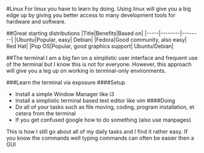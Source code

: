 #Linux
For linux you have to learn by doing. Using linux will give you a big edge up by giving you better access to many development tools for hardware and software.

##Great starting distributions
|Title|Benefits|Based on|
|-----|--------|--------|
|Ubuntu|Popular, easy| Debian|
|Fedora|Good community, also easy| Red Hat|
|Pop OS|Popular, good graphics support| Ubuntu/Debian|

##The terminal
I am a big fan on a simplistic user interface and frequent use of the terminal but I know this is not for everyone. However, this approach will give you a leg up on working in terminal-only environments.

###Learn the terminal via exposure
####Setup
- Install a simple Window Manager like i3
- Install a simplistic terminal based text editor like vim
####Doing
- Do all of your tasks such as file moving, coding, program installation, et cetera from the terminal
- If you get confused google how to do something (also use manpages) 
    
This is how I still go about all of my daily tasks and I find it rather easy. If you know the commands well typing commands can often be easier then a GUI
